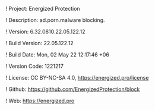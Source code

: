 ! Project: Energized Protection

! Description: ad.porn.malware blocking.

! Version: 6.32.0810.22.05.122.12

! Build Version: 22.05.122.12

! Build Date: Mon, 02 May 22 12:17:46 +06

! Version Code: 1221217

! License: CC BY-NC-SA 4.0, https://energized.pro/license

! Github: https://github.com/EnergizedProtection/block

! Web: https://energized.pro
